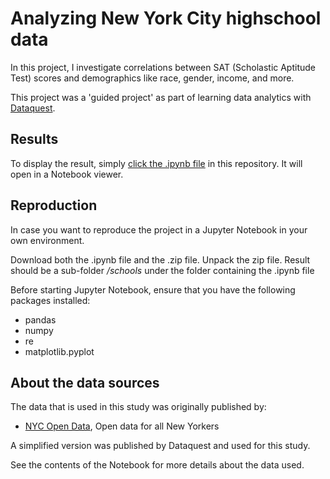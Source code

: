 # Analyzing New York City highschool data

In this project, I investigate correlations between SAT (Scholastic Aptitude Test) scores and demographics like race, gender, income, and more.

This project was a 'guided project' as part of learning data analytics with [Dataquest](https://www.dataquest.io).

## Results

To display the result, simply [click the .ipynb file](https://github.com/jasperquak/building_spam_filter_naive_bayes/blob/main/BuildingSpamFilterNaiveBayes.ipynb) in this repository. It will open in a Notebook viewer.

## Reproduction

In case you want to reproduce the project in a Jupyter Notebook in your own environment.

Download both the .ipynb file and the .zip file. Unpack the zip file. Result should be a sub-folder */schools* under the folder containing the .ipynb file

Before starting Jupyter Notebook, ensure that you have the following packages installed:
* pandas
* numpy
* re
* matplotlib.pyplot

## About the data sources

The data that is used in this study was originally published by:
* [NYC Open Data](https://opendata.cityofnewyork.us/), Open data for all New Yorkers

A simplified version was published by Dataquest and used for this study.

See the contents of the Notebook for more details about the data used.

